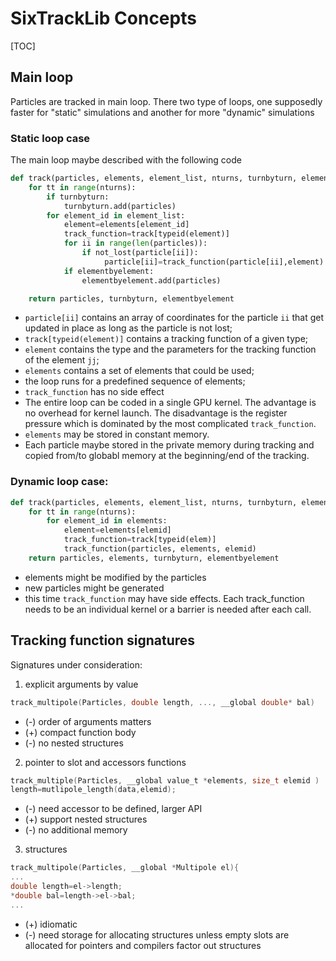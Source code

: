 # SixTrackLib Concepts

[TOC]

## Main loop

Particles are tracked in main loop. There two type of loops, one supposedly faster for "static" simulations and another for more "dynamic"  simulations

### Static loop case

The main loop maybe described with the following code

```python
def track(particles, elements, element_list, nturns, turnbyturn, elementbyelement):
    for tt in range(nturns):
        if turnbyturn:
            turnbyturn.add(particles)
        for element_id in element_list:
            element=elements[element_id]
            track_function=track[typeid(element)]
            for ii in range(len(particles)):
                if not_lost(particle[ii]):
                     particle[ii]=track_function(particle[ii],element)
            if elementbyelement:
                elementbyelement.add(particles)

    return particles, turnbyturn, elementbyelement
```

- `particle[ii]` contains an array of coordinates for the particle `ii` that get updated in place as long as the particle is not lost;
- `track[typeid(element)]` contains a tracking function of a given type;
- `element` contains the type and the parameters for the tracking function of the element `jj`;
- `elements` contains a set of elements that could be used;
- the loop runs for a predefined sequence of elements;
- `track_function` has no side effect
- The entire loop can be coded in a single GPU kernel. The advantage is no overhead for kernel launch. The disadvantage is the register pressure which is dominated by  the most complicated `track_function`.
- `elements` may be stored in constant memory.
- Each particle maybe stored in the private memory during tracking and copied from/to globabl memory at the beginning/end of the tracking.

### Dynamic loop case:

```python
def track(particles, elements, element_list, nturns, turnbyturn, elementbyelement):
    for tt in range(nturns):
        for element_id in elements:
            element=elements[elemid]
            track_function=track[typeid(elem)]
            track_function(particles, elements, elemid)
    return particles, elements, turnbyturn, elementbyelement
```

- elements might be modified by the particles
- new particles might be generated
- this time `track_function` may have side effects. Each track_function needs to be an individual kernel or a barrier is needed after each call.

## Tracking function signatures

Signatures under consideration:

1. explicit arguments by value
```c
track_multipole(Particles, double length, ..., __global double* bal)
```
   - (-) order of arguments matters
   - (+) compact function body
   - (-) no nested structures
2. pointer to slot and accessors functions
```c
track_multiple(Particles, __global value_t *elements, size_t elemid )
length=mutlipole_length(data,elemid);
```
   - (-) need accessor to be defined, larger API
   - (+) support nested structures
   - (-) no additional memory
3. structures
```c
track_multipole(Particles, __global *Multipole el){
...
double length=el->length;
*double bal=length->el->bal;
...
```
   - (+) idiomatic
   -  (-) need storage for allocating structures unless empty slots are allocated for pointers and compilers factor out structures

